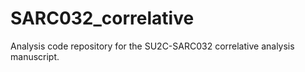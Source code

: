 # SARC032_correlative
Analysis code repository for the SU2C-SARC032 correlative analysis manuscript.
